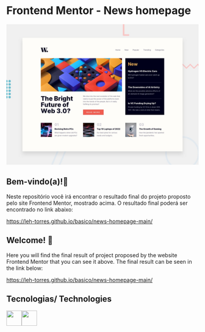 # Frontend Mentor - News homepage

![Design preview for the News homepage coding challenge](./design/desktop-preview.jpg)

## Bem-vindo(a)!👋

Neste repositório você irá encontrar o resultado final do projeto proposto pelo site Frontend Mentor, mostrado acima. O resultado final poderá ser encontrado no link abaixo:

https://leh-torres.github.io/basico/news-homepage-main/

## Welcome! 👋

Here you will find the final result of project proposed by the website Frontend Mentor that you can see it above. The final result can be seen in the link below:

https://leh-torres.github.io/basico/news-homepage-main/

## Tecnologias/ Technologies
<img src="https://cdn.jsdelivr.net/gh/devicons/devicon/icons/html5/html5-original.svg" width="40px" height="40px"/><img src="https://cdn.jsdelivr.net/gh/devicons/devicon/icons/css3/css3-original.svg" width="40px" height="40px"/> 
